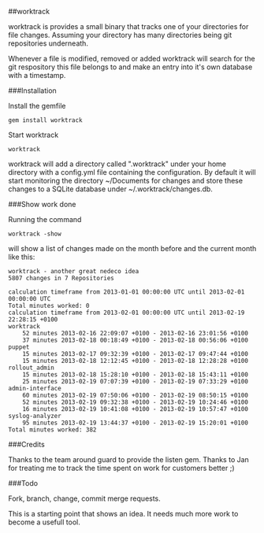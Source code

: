 ##worktrack

worktrack is provides a small binary that tracks one of your directories for file changes. Assuming your directory has many directories being git repositories underneath.

Whenever a file is modified, removed or added worktrack will search for the git respository this file belongs to and make an entry into it's own database with a timestamp.

###Installation

Install the gemfile

	gem install worktrack

Start worktrack

	worktrack

worktrack will add a directory called ".worktrack" under your home directory with a config.yml file containing the configuration. By default it will start monitoring the directory ~/Documents for changes and store these changes to a SQLite database under ~/.worktrack/changes.db. 

###Show work done

Running the command 
	
	worktrack -show

will show a list of changes made on the month before and the current month like this:

	worktrack - another great nedeco idea
	5807 changes in 7 Repositories

	calculation timeframe from 2013-01-01 00:00:00 UTC until 2013-02-01 00:00:00 UTC
	Total minutes worked: 0
	calculation timeframe from 2013-02-01 00:00:00 UTC until 2013-02-19 22:28:15 +0100
	worktrack
		52 minutes 2013-02-16 22:09:07 +0100 - 2013-02-16 23:01:56 +0100
		37 minutes 2013-02-18 00:18:49 +0100 - 2013-02-18 00:56:06 +0100
	puppet
		15 minutes 2013-02-17 09:32:39 +0100 - 2013-02-17 09:47:44 +0100
		15 minutes 2013-02-18 12:12:45 +0100 - 2013-02-18 12:28:28 +0100
	rollout_admin
		15 minutes 2013-02-18 15:28:10 +0100 - 2013-02-18 15:43:11 +0100
		25 minutes 2013-02-19 07:07:39 +0100 - 2013-02-19 07:33:29 +0100
	admin-interface
		60 minutes 2013-02-19 07:50:06 +0100 - 2013-02-19 08:50:15 +0100
		52 minutes 2013-02-19 09:32:38 +0100 - 2013-02-19 10:24:46 +0100
		16 minutes 2013-02-19 10:41:08 +0100 - 2013-02-19 10:57:47 +0100
	syslog-analyzer
		95 minutes 2013-02-19 13:44:37 +0100 - 2013-02-19 15:20:01 +0100
	Total minutes worked: 382


###Credits 

Thanks to the team around guard to provide the listen gem. Thanks to Jan for treating me to track the time spent on work for customers better ;)

###Todo

Fork, branch, change, commit merge requests. 

This is a starting point that shows an idea. It needs much more work to become a usefull tool.